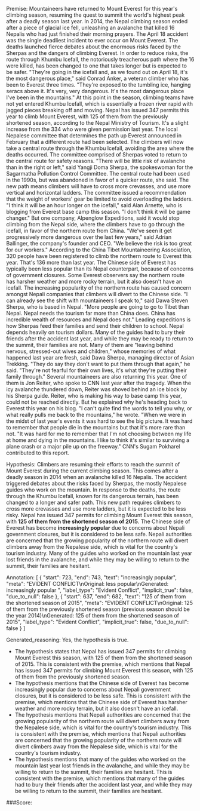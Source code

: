 
Premise:
Mountaineers have returned to Mount Everest for this year's climbing season, resuming the quest to summit the world's highest peak after a deadly season last year. In 2014, the Nepal climbing season ended after a piece of glacial ice fell, unleashing an avalanche that killed 16 Nepalis who had just finished their morning prayers. The April 18 accident was the single deadliest incident to ever occur on Mount Everest. The deaths launched fierce debates about the enormous risks faced by the Sherpas and the dangers of climbing Everest. In order to reduce risks, the route through Khumbu Icefall, the notoriously treacherous path where the 16 were killed, has been changed to one that takes longer but is expected to be safer. "They're going in the icefall and, as we found out on April 18, it's the most dangerous place," said Conrad Anker, a veteran climber who has been to Everest three times. "They're exposed to the tumbling ice, hanging seracs above it. It's very, very dangerous. It's the most dangerous place I've been in the mountains." At this point in the season, climbing teams have not yet entered Khumbu Icefall, which is essentially a frozen river rapid with jagged pieces breaking off and moving. Nepal has issued 347 permits this year to climb Mount Everest, with 125 of them from the previously shortened season, according to the Nepal Ministry of Tourism.  It's a slight increase from the 334 who were given permission last year. The local Nepalese committee that determines the path up Everest announced in February that a different route had been selected. The climbers will now take a central route through the Khumbu Icefall, avoiding the area where the deaths occurred. The committee comprised of Sherpas voted to return to the central route for safety reasons. "There will be little risk of avalanche than in the right or left," said Yangji Doma Sherpa, the spokeswoman for the Sagarmatha Pollution Control Committee. The central route had been used in the 1990s, but was abandoned in favor of a quicker route, she said. The new path means climbers will have to cross more crevasses, and use more vertical and horizontal ladders. The committee issued a recommendation that the weight of workers' gear be limited to avoid overloading the ladders. "I think it will be an hour longer on the icefall," said Alan Arnette, who is blogging from Everest base camp this season. "I don't think it will be game changer." But one company, Alpenglow Expeditions, said it would stop climbing from the Nepal side, where the climbers have to go through the icefall, in favor of the northern route from China. "We've seen it get progressively more dangerous over the last few years," said  Adrian Ballinger, the company's founder and CEO. "We believe the risk is too great for our workers." According to the China Tibet Mountaineering Association, 320 people have been registered to climb the northern route to Everest this year. That's 136 more than last year. The Chinese side of Everest has typically been less popular than its Nepal counterpart, because of concerns of government closures. Some Everest observers say the northern route has harsher weather and more rocky terrain, but it also doesn't have an icefall. The increasing popularity of the northern route has caused concern amongst Nepali companies that climbers will divert to the Chinese side. "I can already see the shift with mountaineers I speak to," said Dawa Steven Sherpa, who is based in Nepal. "More people are going to go to Tibet than Nepal. Nepal needs the tourism far more than China does. China has incredible wealth of resources and Nepal does not." Leading expeditions is how Sherpas feed their families and send their children to school. Nepal depends heavily on tourism dollars. Many of the guides had to bury their friends after the accident last year, and while they may be ready to return to the summit, their families are not. Many of them are "leaving behind nervous, stressed-out wives and children," whose memories of what happened last year are fresh, said Dawa Sherpa, managing director of Asian Trekking. "They do say they don't want to put them through that again," he said. "They're not fearful for their own lives, it's what they're putting their family through." Several mountaineers are also returning this year. One of them is Jon Reiter, who spoke to CNN last year after the tragedy. When the icy avalanche thundered down, Reiter was shoved behind an ice block by his Sherpa guide. Reiter, who is making his way to base camp this year, could not be reached directly. But he explained why he's heading back to Everest this year on his blog. "I can't quite find the words to tell you why, or what really pulls me back to the mountains," he wrote. "When we were in the midst of last year's events it was hard to see the big picture. It was hard to remember that people die in the mountains but that it's more rare than not. "It was hard for me to remember that I'm not choosing between my life at home and dying in the mountains. I like to think it's similar to surviving a plane crash or a major pile up on the freeway." CNN's Sugam Pokharel contributed to this report.


Hypothesis:
Climbers are resuming their efforts to reach the summit of Mount Everest during the current climbing season. This comes after a deadly season in 2014 when an avalanche killed 16 Nepalis. The accident triggered debates about the risks faced by Sherpas, the mostly Nepalese guides who work on the mountain. In response to the deaths, the route through the Khumbu Icefall, known for its dangerous terrain, has been changed to a longer and safer path. This new path requires climbers to cross more crevasses and use more ladders, but it is expected to be less risky. Nepal has issued 347 permits for climbing Mount Everest this season, with **125 of them from the shortened season of 2015**. The Chinese side of Everest has become **increasingly popular** due to concerns about Nepali government closures, but it is considered to be less safe. Nepali authorities are concerned that the growing popularity of the northern route will divert climbers away from the Nepalese side, which is vital for the country's tourism industry. Many of the guides who worked on the mountain last year lost friends in the avalanche, and while they may be willing to return to the summit, their families are hesitant.

Annotation:
[
  {
    "start": 723,
    "end": 743,
    "text": "increasingly popular",
    "meta": "EVIDENT CONFLICT\nOriginal:  less popular\nGenerated: increasingly popular ",
    "label_type": "Evident Conflict",
    "implicit_true": false,
    "due_to_null": false
  },
  {
    "start": 637,
    "end": 682,
    "text": "125 of them from the shortened season of 2015",
    "meta": "EVIDENT CONFLICT\nOriginal: 125 of them from the previously shortened season (previous season should be the year 2014)\nGenerated: 125 of them from the shortened season of 2015",
    "label_type": "Evident Conflict",
    "implicit_true": false,
    "due_to_null": false
  }
]

Generated_reasoning:
Yes, the hypothesis is true. 
- The hypothesis states that Nepal has issued 347 permits for climbing Mount Everest this season, with 125 of them from the shortened season of 2015. This is consistent with the premise, which mentions that Nepal has issued 347 permits for climbing Mount Everest this season, with 125 of them from the previously shortened season. 
- The hypothesis mentions that the Chinese side of Everest has become increasingly popular due to concerns about Nepali government closures, but it is considered to be less safe. This is consistent with the premise, which mentions that the Chinese side of Everest has harsher weather and more rocky terrain, but it also doesn't have an icefall. 
- The hypothesis mentions that Nepali authorities are concerned that the growing popularity of the northern route will divert climbers away from the Nepalese side, which is vital for the country's tourism industry. This is consistent with the premise, which mentions that Nepali authorities are concerned that the growing popularity of the northern route will divert climbers away from the Nepalese side, which is vital for the country's tourism industry. 
- The hypothesis mentions that many of the guides who worked on the mountain last year lost friends in the avalanche, and while they may be willing to return to the summit, their families are hesitant. This is consistent with the premise, which mentions that many of the guides had to bury their friends after the accident last year, and while they may be willing to return to the summit, their families are hesitant.

###Score:

